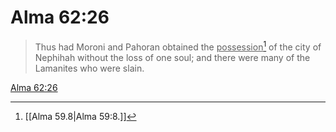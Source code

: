 # Alma 62:26

> Thus had Moroni and Pahoran obtained the <u>possession</u>[^a] of the city of Nephihah without the loss of one soul; and there were many of the Lamanites who were slain.

[Alma 62:26](https://www.churchofjesuschrist.org/study/scriptures/bofm/alma/62?lang=eng&id=p26#p26)


[^a]: [[Alma 59.8|Alma 59:8.]]
